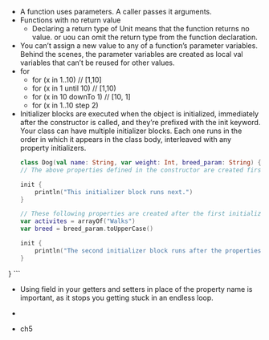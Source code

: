 - A function uses parameters. A caller passes it arguments.
- Functions with no return value
    - Declaring a return type of Unit means that the function returns no value. or uou can omit the return type from the function declaration.
- You can’t assign a new value to any of a function’s parameter variables. Behind the scenes, the parameter variables are created as local val variables that can’t be reused for other values.
- for
    - for (x in 1..10) // [1,10]
    - for (x in 1 until 10) // [1,10)
    - for (x in 10 downTo 1) // [10, 1]
    - for (x in 1..10 step 2)
- Initializer blocks are executed when the object is initialized, immediately after the constructor is called, and they’re prefixed with the init keyword. Your class can have multiple initializer blocks. Each one runs in the order in which it appears in the class body, interleaved with any property initializers.
    ``` Kotlin
    class Dog(val name: String, var weight: Int, breed_param: String) {
    // The above properties defined in the constructor are created first

    init {
        println("This initializer block runs next.")
    }

    // These following properties are created after the first initializer block has finished.
    var activites = arrayOf("Walks")
    var breed = breed_param.toUpperCase()

    init {
        println("The second initializer block runs after the properties above have been created")
    }
}
    ```
- Using field in your getters and setters in place of the property name is important, as it stops you getting stuck in an endless loop. 
- 

- ch5